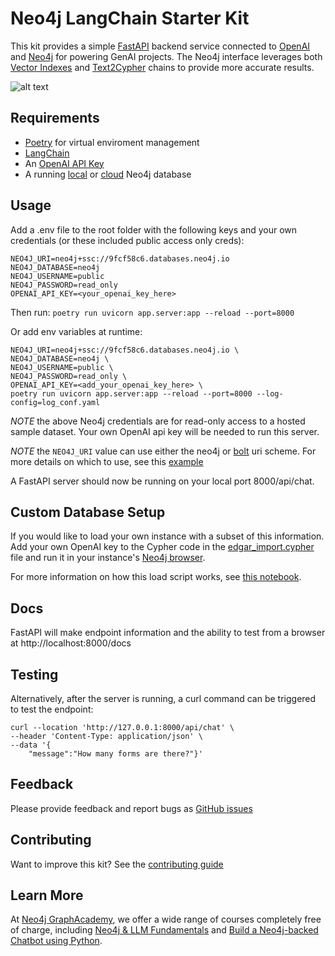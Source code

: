 # Neo4j LangChain Starter Kit

This kit provides a simple [FastAPI](https://fastapi.tiangolo.com/) backend service connected to [OpenAI](https://platform.openai.com/docs/overview) and [Neo4j](https://neo4j.com/developer/) for powering GenAI projects. The Neo4j interface leverages both [Vector Indexes](https://python.langchain.com/docs/integrations/vectorstores/neo4jvector) and [Text2Cypher](https://python.langchain.com/docs/use_cases/graph/integrations/graph_cypher_qa) chains to provide more accurate results.

![alt text](https://res.cloudinary.com/dk0tizgdn/image/upload/v1711042573/langchain_starter_kit_sample_jgvnfb.gif "Testing Neo4j LangChain Starter Kit")

## Requirements

- [Poetry](https://python-poetry.org/) for virtual enviroment management
- [LangChain](https://python.langchain.com/docs/get_started/introduction)
- An [OpenAI API Key](https://openai.com/blog/openai-api)
- A running [local](https://neo4j.com/download/) or [cloud](https://neo4j.com/cloud/platform/aura-graph-database/) Neo4j database

## Usage

Add a .env file to the root folder with the following keys and your own credentials (or these included public access only creds):

```
NEO4J_URI=neo4j+ssc://9fcf58c6.databases.neo4j.io
NEO4J_DATABASE=neo4j
NEO4J_USERNAME=public
NEO4J_PASSWORD=read_only
OPENAI_API_KEY=<your_openai_key_here>
```

Then run: `poetry run uvicorn app.server:app --reload --port=8000 `

Or add env variables at runtime:

```
NEO4J_URI=neo4j+ssc://9fcf58c6.databases.neo4j.io \
NEO4J_DATABASE=neo4j \
NEO4J_USERNAME=public \
NEO4J_PASSWORD=read_only \
OPENAI_API_KEY=<add_your_openai_key_here> \
poetry run uvicorn app.server:app --reload --port=8000 --log-config=log_conf.yaml
```

_NOTE_ the above Neo4j credentials are for read-only access to a hosted sample dataset. Your own OpenAI api key will be needed to run this server.

_NOTE_ the `NEO4J_URI` value can use either the neo4j or [bolt](https://neo4j.com/docs/bolt/current/bolt/) uri scheme. For more details on which to use, see this [example](https://neo4j.com/docs/driver-manual/4.0/client-applications/#driver-configuration-examples)

A FastAPI server should now be running on your local port 8000/api/chat.

## Custom Database Setup

If you would like to load your own instance with a subset of this information. Add your own OpenAI key to the Cypher code in the [edgar_import.cypher](edgar_import.cypher) file and run it in your instance's [Neo4j browser](https://neo4j.com/docs/browser-manual/current/).

For more information on how this load script works, see [this notebook](https://github.com/neo4j-examples/sec-edgar-notebooks/blob/main/notebooks/kg-construction/1-mvg.ipynb).

## Docs

FastAPI will make endpoint information and the ability to test from a browser at http://localhost:8000/docs

## Testing

Alternatively, after the server is running, a curl command can be triggered to test the endpoint:

```
curl --location 'http://127.0.0.1:8000/api/chat' \
--header 'Content-Type: application/json' \
--data '{
    "message":"How many forms are there?"}'
```

## Feedback

Please provide feedback and report bugs as [GitHub issues](https://github.com/neo4j-examples/langchain-starter-kit/issues)

## Contributing

Want to improve this kit? See the [contributing guide](./CONTRIBUTING.md)

## Learn More

At [Neo4j GraphAcademy](https://graphacademy.neo4j.com), we offer a wide range of courses completely free of charge, including [Neo4j & LLM Fundamentals](https://graphacademy.neo4j.com/courses/llm-fundamentals/) and [Build a Neo4j-backed Chatbot using Python](https://graphacademy.neo4j.com/courses/llm-chatbot-python/).

